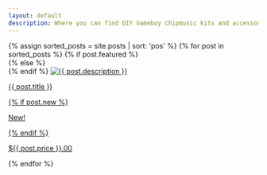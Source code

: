 ```yaml
---
layout: default
description: Where you can find DIY Gameboy Chipmusic kits and accessories
---
```


<div class="tiles">
  {%  assign sorted_posts = site.posts | sort: 'pos' %}
  {% for post in sorted_posts %}
    {% if post.featured %}
    <div class="tile" id="featured">
    {% else %}
    <div class="tile">
    {% endif %}
    	<a href="{{ post.url }}">
    		<img src="{{ post.image }}" alt="{{ post.description }}"/>
    		<p>{{ post.title }}</p>
  	  	{% if post.new %}
  	  		<div class="after">
      			<p>New!</p>
      		</div>
      	{% endif %}
    		<div class="price">
    		  <p>${{ post.price }}.00</p>
    		</div>
    	</a>
  	</div>
  {% endfor %}
</div>
